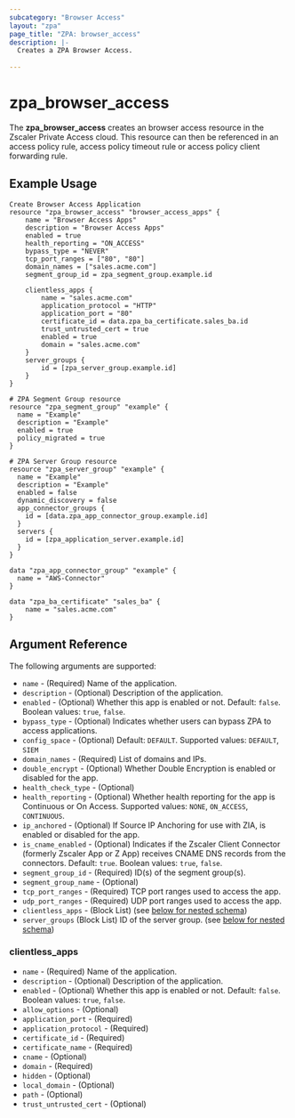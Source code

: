 ```yaml
---
subcategory: "Browser Access"
layout: "zpa"
page_title: "ZPA: browser_access"
description: |-
  Creates a ZPA Browser Access.
  
---
```

# zpa_browser_access

The **zpa_browser_access** creates an browser access resource in the Zscaler Private Access cloud. This resource can then be referenced in an access policy rule, access policy timeout rule or access policy client forwarding rule.

## Example Usage

```hcl
Create Browser Access Application
resource "zpa_browser_access" "browser_access_apps" {
    name = "Browser Access Apps"
    description = "Browser Access Apps"
    enabled = true
    health_reporting = "ON_ACCESS"
    bypass_type = "NEVER"
    tcp_port_ranges = ["80", "80"]
    domain_names = ["sales.acme.com"]
    segment_group_id = zpa_segment_group.example.id

    clientless_apps {
        name = "sales.acme.com"
        application_protocol = "HTTP"
        application_port = "80"
        certificate_id = data.zpa_ba_certificate.sales_ba.id
        trust_untrusted_cert = true
        enabled = true
        domain = "sales.acme.com"
    }
    server_groups {
        id = [zpa_server_group.example.id]
    }
}
```

```hcl
# ZPA Segment Group resource
resource "zpa_segment_group" "example" {
  name = "Example"
  description = "Example"
  enabled = true
  policy_migrated = true
}
```

```hcl
# ZPA Server Group resource
resource "zpa_server_group" "example" {
  name = "Example"
  description = "Example"
  enabled = false
  dynamic_discovery = false
  app_connector_groups {
    id = [data.zpa_app_connector_group.example.id]
  }
  servers {
    id = [zpa_application_server.example.id]
  }
}
```

```hcl
data "zpa_app_connector_group" "example" {
  name = "AWS-Connector"
}

data "zpa_ba_certificate" "sales_ba" {
    name = "sales.acme.com"
}

```

## Argument Reference

The following arguments are supported:

* `name` - (Required) Name of the application.
* `description` - (Optional) Description of the application.
* `enabled` - (Optional) Whether this app is enabled or not. Default: `false`. Boolean values: `true`, `false`.
* `bypass_type` - (Optional) Indicates whether users can bypass ZPA to access applications.
* `config_space` - (Optional) Default: `DEFAULT`. Supported values: `DEFAULT`, `SIEM`
* `domain_names` - (Required) List of domains and IPs.
* `double_encrypt` - (Optional) Whether Double Encryption is enabled or disabled for the app.
* `health_check_type` - (Optional)
* `health_reporting` - (Optional) Whether health reporting for the app is Continuous or On Access. Supported values: `NONE`, `ON_ACCESS`, `CONTINUOUS`.
* `ip_anchored` - (Optional) If Source IP Anchoring for use with ZIA, is enabled or disabled for the app.
* `is_cname_enabled` - (Optional) Indicates if the Zscaler Client Connector (formerly Zscaler App or Z App) receives CNAME DNS records from the connectors. Default: `true`. Boolean values: `true`, `false`.
* `segment_group_id` - (Required) ID(s) of the segment group(s).
* `segment_group_name` - (Optional)
* `tcp_port_ranges` - (Required) TCP port ranges used to access the app.
* `udp_port_ranges` - (Required) UDP port ranges used to access the app.
* `clientless_apps` - (Block List) (see [below for nested schema](#nestedblock--clientless_apps))
* `server_groups` (Block List) ID of the server group. (see [below for nested schema](#nestedblock--server_groups))

<a id="nestedblock--clientless_apps"></a>

### clientless_apps

* `name` - (Required) Name of the application.
* `description` - (Optional) Description of the application.
* `enabled` - (Optional) Whether this app is enabled or not. Default: `false`. Boolean values: `true`, `false`.
* `allow_options` - (Optional)
* `application_port` - (Required)
* `application_protocol` - (Required)
* `certificate_id` - (Required)
* `certificate_name` - (Required)
* `cname` - (Optional)
* `domain` - (Required)
* `hidden` - (Optional)
* `local_domain` - (Optional)
* `path` - (Optional)
* `trust_untrusted_cert` - (Optional)
